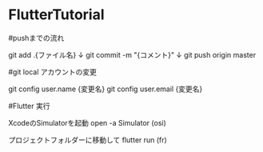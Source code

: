 # FlutterTutorial
#pushまでの流れ

git add .{ファイル名}
↓
git commit -m "{コメント}"
↓
git push origin master



#git local アカウントの変更

git config user.name {変更名}
git config user.email {変更名}



#Flutter 実行

XcodeのSimulatorを起動
open -a Simulator (osi)

プロジェクトフォルダーに移動して
flutter run (fr)




